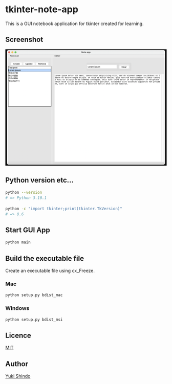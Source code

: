 # tkinter-note-app

This is a GUI notebook application for tkinter created for learning.

## Screenshot

![Screenshot](./demo/screenshot.png)

## Python version etc...

```sh
python --version
# => Python 3.10.1

python -c "import tkinter;print(tkinter.TkVersion)"
# => 8.6
```

## Start GUI App

```sh
python main
```

## Build the executable file

Create an executable file using cx_Freeze.

### Mac

```sh
python setup.py bdist_mac
```

### Windows

```sh
python setup.py bdist_msi
```

## Licence

[MIT](https://github.com/shinshin86/tkinter-note-app/blob/main/LICENSE)

## Author

[Yuki Shindo](https://shinshin86.com/en)